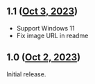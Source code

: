 ## 1.1 ([Oct 3, 2023](https://github.com/ramensoftware/windhawk-mods/blob/dcffa1c7a41ec5d2bb914c455fc4f8c132373c0a/mods/taskbar-autohide-better.wh.cpp))

- Support Windows 11
- Fix image URL in readme
## 1.0 ([Oct 2, 2023](https://github.com/ramensoftware/windhawk-mods/blob/8494ed1331f06a1dd9d71d2866dadbb47b4a46d9/mods/taskbar-autohide-better.wh.cpp))

Initial release.
